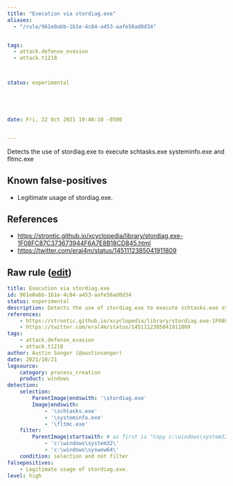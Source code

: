 ```yaml
---
title: "Execution via stordiag.exe"
aliases:
  - "/rule/961e0abb-1b1e-4c84-a453-aafe56ad0d34"


tags:
  - attack.defense_evasion
  - attack.t1218



status: experimental





date: Fri, 22 Oct 2021 19:48:10 -0500


---
```


Detects the use of stordiag.exe to execute schtasks.exe systeminfo.exe and fltmc.exe

<!--more-->


## Known false-positives

* Legitimate usage of stordiag.exe.



## References

* https://strontic.github.io/xcyclopedia/library/stordiag.exe-1F08FC87C373673944F6A7E8B18CD845.html
* https://twitter.com/eral4m/status/1451112385041911809


## Raw rule ([edit](https://github.com/SigmaHQ/sigma/edit/master/rules/windows/process_creation/proc_creation_win_stordiag_execution.yml))
```yaml
title: Execution via stordiag.exe
id: 961e0abb-1b1e-4c84-a453-aafe56ad0d34
status: experimental
description: Detects the use of stordiag.exe to execute schtasks.exe systeminfo.exe and fltmc.exe
references:
    - https://strontic.github.io/xcyclopedia/library/stordiag.exe-1F08FC87C373673944F6A7E8B18CD845.html
    - https://twitter.com/eral4m/status/1451112385041911809
tags:
    - attack.defense_evasion
    - attack.t1218
author: Austin Songer (@austinsonger)
date: 2021/10/21
logsource:
    category: process_creation
    product: windows
detection:
    selection:
        ParentImage|endswith: '\stordiag.exe'
        Image|endswith:
            - '\schtasks.exe'
            - '\systeminfo.exe'
            - '\fltmc.exe'
    filter:
        ParentImage|startswith: # as first is "Copy c:\windows\system32\stordiag.exe to a folder"
            - 'c:\windows\system32\'
            - 'c:\windows\syswow64\'
    condition: selection and not filter
falsepositives:
    - Legitimate usage of stordiag.exe.
level: high

```
